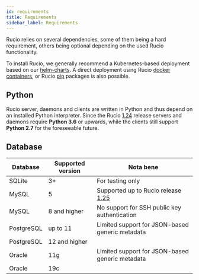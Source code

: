 ```yaml
---
id: requirements
title: Requirements
sidebar_label: Requirements
---
```


Rucio relies on several dependencies, some of them being a hard requirement,
others being optional depending on the used Rucio functionality.

To install Rucio, we generally recommend a Kubernetes-based deployment based on
our [helm-charts](https://github.com/rucio/helm-charts). A direct deployment
using Rucio [docker containers](https://hub.docker.com/u/rucio), or Rucio
[pip](https://pypi.org/project/rucio/) packages is also possible.

## Python

Rucio server, daemons and clients are written in Python and thus depend on an
installed Python interpreter. Since the Rucio [1.24](../release-notes/1.24.0)
release servers and daemons require **Python 3.6** or upwards, while the clients
still support **Python 2.7** for the foreseeable future.

## Database

Database   | Supported version | Nota bene
-----------| ----------------- | ---------
SQLite     | 3+                | For testing only
MySQL      | 5                 | Supported up to Rucio release [1.25](../release-notes/1.25.md)
MySQL      | 8 and higher      | No support for SSH public key authentication
PostgreSQL | up to 11          | Limited support for JSON-based generic metadata
PostgreSQL | 12 and higher     |
Oracle     | 11g               | Limited support for JSON-based generic metadata
Oracle     | 19c               |
